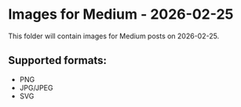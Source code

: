 # Images for Medium - 2026-02-25

This folder will contain images for Medium posts on 2026-02-25.

## Supported formats:
- PNG
- JPG/JPEG
- SVG

